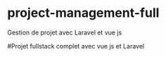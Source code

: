 # project-management-full
Gestion de projet avec Laravel et vue js

#Projet fullstack complet avec vue js et Laravel